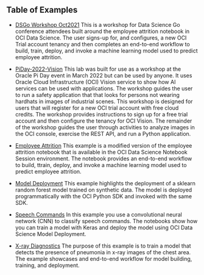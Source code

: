 ## Table of Examples 

* [DSGo Workshop Oct2021](./DSGo-Oct2021)
  This is a workshop for Data Science Go conference attendees built around the employee attrition notebook in OCI Data Science. The user signs-up for, and configures, a new OCI Trial account tenancy and then completes an end-to-end workflow to build, train, deploy, and invoke a machine learning model used to predict employee attrition.

* [PiDay-2022-Vision](./PiDay-2022-Vision)
  This lab was built for use as a workshop at the Oracle Pi Day event in March 2022 but can be used by anyone. It uses Oracle Cloud Infrastructure (OCI) Vision service to show how AI services can be used with applications. The workshop guides the user to run a safety application that that looks for persons not wearing hardhats in images of industrial scenes. This workshop is designed for users that will register for a new OCI trial account with free cloud credits. The workshop provides instructions to sign up for a free trial account and then configure the tenancy for OCI Vision. The remainder of the workshop guides the user through activities to analyze images in the OCI console, exercise the REST API, and run a Python application.

* [Employee Attrition](./employee-attrition/) 
  This example is a modified version of the employee attrition notebook that is available in the OCI Data Science Notebook Session environment. The notebook provides an end-to-end workflow to build, ttrain, deploy, and invoke a machine learning model used to predict employee attrition. 

* [Model Deployment](./model-deploy/) 
  This example highlights the deployment of a sklearn random forest model trained on synthetic data. The model is deployed programmatically with the OCI Python SDK and invoked with the same SDK.

* [Speech Commands](./speech-commands)
  In this example you use a convolutional neural network (CNN) to classify speech commands. The notebooks show how you can train a model with Keras and deploy the model using OCI Data Science Model Deployment. 

* [X-ray Diagnostics](./xray-diagnostics)
  The purpose of this example is to train a model that detects the presence of pneumonia in x-ray images of the chest area. The example showcases and end-to-end workflow for model building, training, and deployment. 
